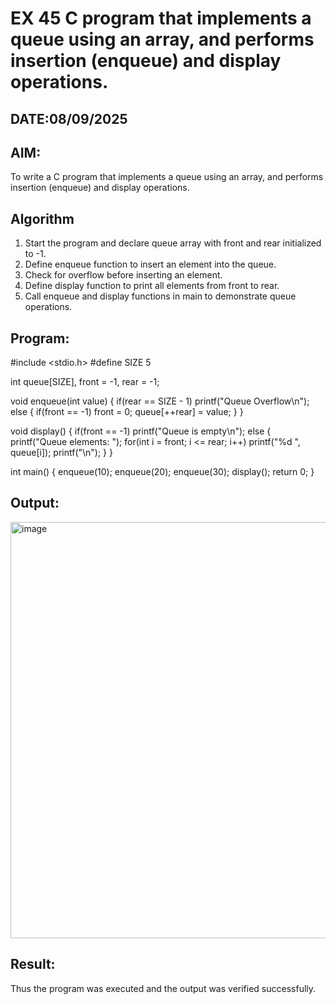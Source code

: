 # EX 45 C program that implements a queue using an array, and performs insertion (enqueue) and display operations.
## DATE:08/09/2025
## AIM:
To write a C program that implements a queue using an array, and performs insertion (enqueue) and display operations. 

## Algorithm
1. Start the program and declare queue array with front and rear initialized to -1.
2. Define enqueue function to insert an element into the queue.
3. Check for overflow before inserting an element.
4. Define display function to print all elements from front to rear. 
5. Call enqueue and display functions in main to demonstrate queue operations.  

## Program:
#include <stdio.h>
#define SIZE 5

int queue[SIZE], front = -1, rear = -1;

void enqueue(int value) {
    if(rear == SIZE - 1)
        printf("Queue Overflow\n");
    else {
        if(front == -1) front = 0;
        queue[++rear] = value;
    }
}

void display() {
    if(front == -1)
        printf("Queue is empty\n");
    else {
        printf("Queue elements: ");
        for(int i = front; i <= rear; i++)
            printf("%d ", queue[i]);
        printf("\n");
    }
}

int main() {
    enqueue(10);
    enqueue(20);
    enqueue(30);
    display();
    return 0;
}

## Output:

<img width="1457" height="666" alt="image" src="https://github.com/user-attachments/assets/0bce2315-f9f5-421e-b405-c5c8996b12d4" />


## Result:
Thus the program was executed and the output was verified successfully.
